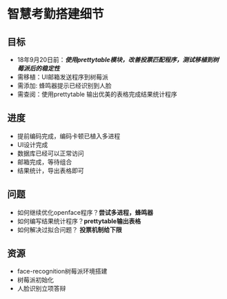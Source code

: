 智慧考勤搭建细节
=====

目标
---
* 18年9月20日前：***使用prettytable模块，改善投票匹配程序，测试移植到树莓派后的稳定性***
* 需移植：UI邮箱发送程序到树莓派
* 需添加: 蜂鸣器提示已经识别到人脸
* 需查阅：使用prettytable 输出优美的表格完成结果统计程序

进度
---
* 提前编码完成，编码卡顿已植入多进程
* UI设计完成
* 数据库已经可以正常访问
* 邮箱完成，等待组合
* 结果统计，导出表格即可

问题
---
* 如何继续优化openface程序？**尝试多进程，蜂鸣器**
* 如何编写结果统计程序？**prettytable输出表格**
* 如何解决过拟合问题？ **投票机制给下限**

资源
---
* face-recognition树莓派环境搭建
* 树莓派初始化
* 人脸识别立项答辩

